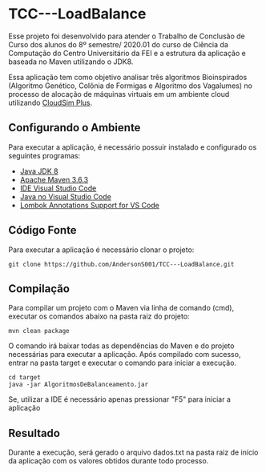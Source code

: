 # TCC---LoadBalance

Esse projeto foi desenvolvido para atender o Trabalho de Conclusão de Curso dos alunos do 8º semestre/ 2020.01 do curso de Ciência da Computação do Centro Universitário da FEI e a estrutura da aplicação e baseada no Maven utilizando o JDK8.

Essa aplicação tem como objetivo analisar três algoritmos Bioinspirados (Algoritmo Genético, Colônia de Formigas e Algoritmo dos Vagalumes) no processo de alocação de máquinas virtuais em um ambiente cloud utilizando [CloudSim Plus](https://github.com/manoelcampos/cloudsim-plus).


## Configurando o Ambiente

Para executar a aplicação, é necessário possuir instalado e configurado os seguintes programas:

- [Java JDK 8](https://adoptopenjdk.net/?variant=openjdk8&jvmVariant=hotspot)
- [Apache Maven 3.6.3](https://maven.apache.org/download.cgi)
- [IDE Visual Studio Code](https://code.visualstudio.com/Download)
- [Java no Visual Studio Code](https://code.visualstudio.com/docs/languages/java)
- [Lombok Annotations Support for VS Code](https://marketplace.visualstudio.com/items?itemName=GabrielBB.vscode-lombok)


## Código Fonte

Para executar a aplicação é necessário clonar o projeto:

```shell
git clone https://github.com/AndersonS001/TCC---LoadBalance.git
```

## Compilação

Para compilar um projeto com o Maven via linha de comando (cmd), executar os comandos abaixo na pasta raiz do projeto:

```shell
mvn clean package
```
O comando irá baixar todas as dependências do Maven e do projeto necessárias para executar a aplicação.
Após compilado com sucesso, entrar na pasta target e executar o comando para iniciar a execução.

```shell
cd target
java -jar AlgoritmosDeBalanceamento.jar
```

Se, utilizar a IDE é necessário apenas pressionar "F5" para iniciar a aplicação

## Resultado
Durante a execução, será gerado o arquivo dados.txt na pasta raiz de início da aplicação com os valores obtidos durante todo processo.
